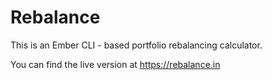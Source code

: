 # Rebalance

This is an Ember CLI - based portfolio rebalancing calculator.

You can find the live version at https://rebalance.in


